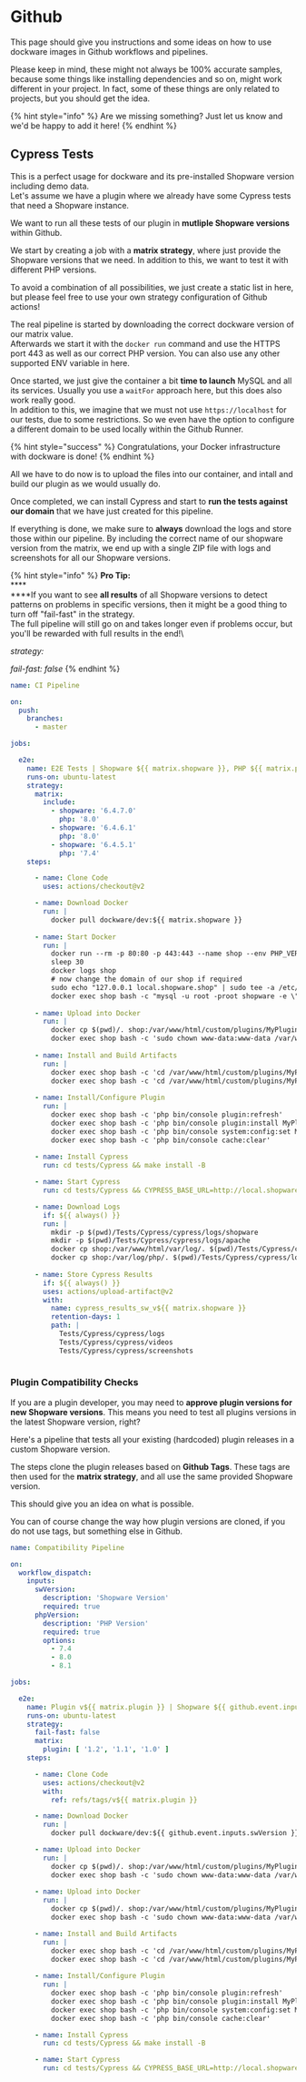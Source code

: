 # Github

This page should give you instructions and some ideas on how to use dockware images in Github workflows and pipelines.

Please keep in mind, these might not always be 100% accurate samples, because some things like installing dependencies and so on, might work different in your project. In fact, some of these things are only related to projects, but you should get the idea.

{% hint style="info" %}
Are we missing something? Just let us know and we'd be happy to add it here!
{% endhint %}

## Cypress Tests

This is a perfect usage for dockware and its pre-installed Shopware version including demo data.\
Let's assume we have a plugin where we already have some Cypress tests that need a Shopware instance.

We want to run all these tests of our plugin in **mutliple Shopware versions** within Github.

We start by creating a job with a **matrix strategy**, where just provide the Shopware versions that we need. In addition to this, we want to test it with different PHP versions.&#x20;

To avoid a combination of all possibilities, we just create a static list in here, but please feel free to use your own strategy configuration of Github actions!

The real pipeline is started by downloading the correct dockware version of our matrix value.\
Afterwards we start it with the `docker run` command and use the HTTPS port 443 as well as our correct PHP version. You can also use any other supported ENV variable in here.

Once started, we just give the container a bit **time to launch** MySQL and all its services. Usually you use a `waitFor` approach here, but this does also work really good.\
In addition to this, we imagine that we must not use `https://localhost` for our tests, due to some restrictions. So we even have the option to configure a different domain to be used locally within the Github Runner.

{% hint style="success" %}
Congratulations, your Docker infrastructure with dockware is done!
{% endhint %}

All we have to do now is to upload the files into our container, and intall and build our plugin as we would usually do.

Once completed, we can install Cypress and start to **run the tests against our domain** that we have just created for this pipeline.

If everything is done, we make sure to **always** download the logs and store those within our pipeline. By including the correct name of our shopware version from the matrix, we end up with a single ZIP file with logs and screenshots for all our Shopware versions.

{% hint style="info" %}
**Pro Tip:**\
****\
****If you want to see **all results** of all Shopware versions to detect patterns on problems in specific versions, then it might be a good thing to turn off "fail-fast" in the strategy.\
The full pipeline will still go on and takes longer even if problems occur, but you'll be rewarded with full results in the end!\


_strategy:_ &#x20;

&#x20;       _fail-fast: false_
{% endhint %}

```yaml
name: CI Pipeline

on:
  push:
    branches:
      - master

jobs:

  e2e:
    name: E2E Tests | Shopware ${{ matrix.shopware }}, PHP ${{ matrix.php }}
    runs-on: ubuntu-latest
    strategy:
      matrix:
        include:
          - shopware: '6.4.7.0'
            php: '8.0'
          - shopware: '6.4.6.1'
            php: '8.0'
          - shopware: '6.4.5.1'
            php: '7.4'
    steps:

      - name: Clone Code
        uses: actions/checkout@v2

      - name: Download Docker
        run: |
          docker pull dockware/dev:${{ matrix.shopware }}
    
      - name: Start Docker
        run: |
          docker run --rm -p 80:80 -p 443:443 --name shop --env PHP_VERSION=${{ matrix.php }} -d dockware/dev:${{ matrix.shopware }}
          sleep 30
          docker logs shop
          # now change the domain of our shop if required
          sudo echo "127.0.0.1 local.shopware.shop" | sudo tee -a /etc/hosts
          docker exec shop bash -c "mysql -u root -proot shopware -e \"UPDATE sales_channel_domain SET url='https://local.shopware.shop' WHERE url NOT LIKE 'default.%';\""
    
      - name: Upload into Docker
        run: |
          docker cp $(pwd)/. shop:/var/www/html/custom/plugins/MyPlugin
          docker exec shop bash -c 'sudo chown www-data:www-data /var/www/html/custom/plugins -R'
     
      - name: Install and Build Artifacts
        run: |
          docker exec shop bash -c 'cd /var/www/html/custom/plugins/MyPlugin && make install -B'
          docker exec shop bash -c 'cd /var/www/html/custom/plugins/MyPlugin && make build -B'
    
      - name: Install/Configure Plugin
        run: |
          docker exec shop bash -c 'php bin/console plugin:refresh'
          docker exec shop bash -c 'php bin/console plugin:install MyPlugin --activate'
          docker exec shop bash -c 'php bin/console system:config:set MyPlugin.config.MyKey ${{ secrets.MYKEY_TEST }}'
          docker exec shop bash -c 'php bin/console cache:clear'
   
      - name: Install Cypress
        run: cd tests/Cypress && make install -B

      - name: Start Cypress
        run: cd tests/Cypress && CYPRESS_BASE_URL=http://local.shopware.shop CYPRESS_SHOPWARE=${{ matrix.shopware }} ./node_modules/.bin/cypress run --headless

      - name: Download Logs
        if: ${{ always() }}
        run: |
          mkdir -p $(pwd)/Tests/Cypress/cypress/logs/shopware
          mkdir -p $(pwd)/Tests/Cypress/cypress/logs/apache
          docker cp shop:/var/www/html/var/log/. $(pwd)/Tests/Cypress/cypress/logs/shopware
          docker cp shop:/var/log/php/. $(pwd)/Tests/Cypress/cypress/logs/apache
      
      - name: Store Cypress Results
        if: ${{ always() }}
        uses: actions/upload-artifact@v2
        with:
          name: cypress_results_sw_v${{ matrix.shopware }}
          retention-days: 1
          path: |
            Tests/Cypress/cypress/logs
            Tests/Cypress/cypress/videos
            Tests/Cypress/cypress/screenshots
            
```

### Plugin Compatibility Checks

If you are a plugin developer, you may need to **approve plugin versions for new Shopware versions**. This means you need to test all plugins versions in the latest Shopware version, right?

Here's a pipeline that tests all your existing (hardcoded) plugin releases in a custom Shopware version.&#x20;

The steps clone the plugin releases based on **Github Tags**. These tags are then used for the **matrix strategy**, and all use the same provided Shopware version.

This should give you an idea on what is possible.&#x20;

You can of course change the way how plugin versions are cloned, if you do not use tags, but something else in Github.

```yaml
name: Compatibility Pipeline

on:
  workflow_dispatch:
    inputs:
      swVersion:
        description: 'Shopware Version'
        required: true
      phpVersion:
        description: 'PHP Version'
        required: true
        options:
          - 7.4
          - 8.0
          - 8.1

jobs:

  e2e:
    name: Plugin v${{ matrix.plugin }} | Shopware ${{ github.event.inputs.swVersion }}
    runs-on: ubuntu-latest
    strategy:
      fail-fast: false
      matrix:
        plugin: [ '1.2', '1.1', '1.0' ]
    steps:

      - name: Clone Code
        uses: actions/checkout@v2
        with:
          ref: refs/tags/v${{ matrix.plugin }}

      - name: Download Docker
        run: |
          docker pull dockware/dev:${{ github.event.inputs.swVersion }}

      - name: Upload into Docker
        run: |
          docker cp $(pwd)/. shop:/var/www/html/custom/plugins/MyPlugin
          docker exec shop bash -c 'sudo chown www-data:www-data /var/www/html/custom/plugins -R'
     
      - name: Upload into Docker
        run: |
          docker cp $(pwd)/. shop:/var/www/html/custom/plugins/MyPlugin
          docker exec shop bash -c 'sudo chown www-data:www-data /var/www/html/custom/plugins -R'

      - name: Install and Build Artifacts
        run: |
          docker exec shop bash -c 'cd /var/www/html/custom/plugins/MyPlugin && make install -B'
          docker exec shop bash -c 'cd /var/www/html/custom/plugins/MyPlugin && make build -B'
    
      - name: Install/Configure Plugin
        run: |
          docker exec shop bash -c 'php bin/console plugin:refresh'
          docker exec shop bash -c 'php bin/console plugin:install MyPlugin --activate'
          docker exec shop bash -c 'php bin/console system:config:set MyPlugin.config.MyKey ${{ secrets.MYKEY_TEST }}'
          docker exec shop bash -c 'php bin/console cache:clear'

      - name: Install Cypress
        run: cd tests/Cypress && make install -B

      - name: Start Cypress
        run: cd tests/Cypress && CYPRESS_BASE_URL=http://local.shopware.shop CYPRESS_SHOPWARE=${{ github.event.inputs.swVersion }} ./node_modules/.bin/cypress run --headless
        
```

